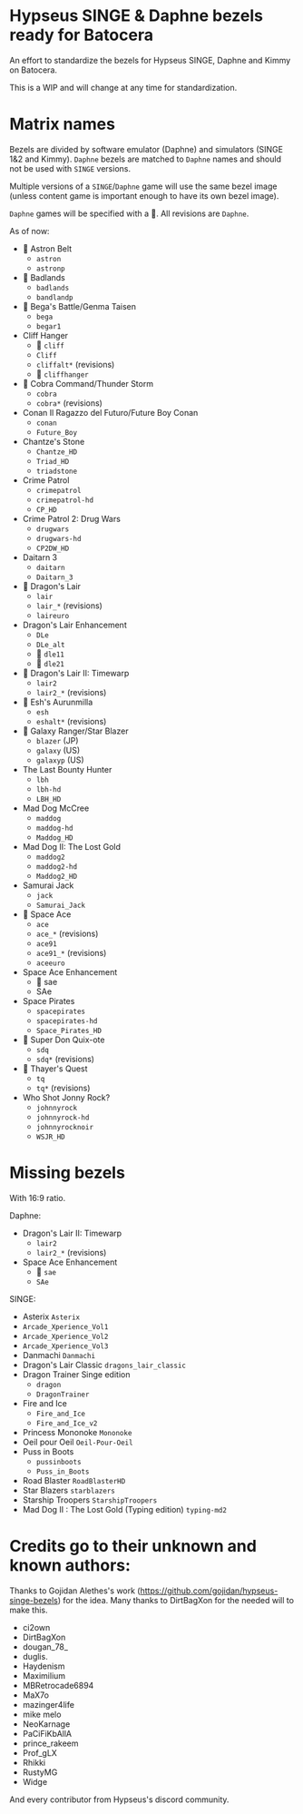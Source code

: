 # Hypseus SINGE & Daphne bezels ready for Batocera
An effort to standardize the bezels for Hypseus SINGE, Daphne and Kimmy on Batocera. 

This is a WIP and will change at any time for standardization.

# Matrix names

Bezels are divided by software emulator (Daphne) and simulators (SINGE 1&2 and Kimmy). `Daphne` bezels are matched to `Daphne` names and should not be used with `SINGE` versions.

Multiple versions of a `SINGE`/`Daphne` game will use the same bezel image (unless content game is important enough to have its own bezel image).

`Daphne` games will be specified with a :small_orange_diamond:. All revisions are `Daphne`.

As of now:

- :small_orange_diamond: Astron Belt
  - `astron`
  - `astronp`
- :small_orange_diamond: Badlands
  - `badlands`
  - `bandlandp`
- :small_orange_diamond: Bega's Battle/Genma Taisen
  - `bega`
  - `begar1`
- Cliff Hanger
  - :small_orange_diamond: `cliff`
  - `Cliff`
  - `cliffalt*` (revisions) 
  - :small_orange_diamond: `cliffhanger`
- :small_orange_diamond: Cobra Command/Thunder Storm
  - `cobra`
  - `cobra*` (revisions)
- Conan Il Ragazzo del Futuro/Future Boy Conan 
  - `conan` 
  - `Future_Boy`
- Chantze's Stone 
  - `Chantze_HD`
  - `Triad_HD` 
  - `triadstone`
- Crime Patrol
  - `crimepatrol`
  - `crimepatrol-hd`
  - `CP_HD`
- Crime Patrol 2: Drug Wars
  - `drugwars` 
  - `drugwars-hd` 
  - `CP2DW_HD`
- Daitarn 3
  - `daitarn`
  - `Daitarn_3`
- :small_orange_diamond: Dragon's Lair
  - `lair`
  - `lair_*` (revisions)
  - `laireuro`
- Dragon's Lair Enhancement
  - `DLe`
  - `DLe_alt`
  - :small_orange_diamond: `dle11`
  - :small_orange_diamond: `dle21`
- :small_orange_diamond: Dragon's Lair II: Timewarp
  - `lair2`
  - `lair2_*`  (revisions)
- :small_orange_diamond: Esh's Aurunmilla
  - `esh`
  - `eshalt*` (revisions)
- :small_orange_diamond: Galaxy Ranger/Star Blazer
  - `blazer` (JP)
  - `galaxy` (US)
  - `galaxyp` (US)
- The Last Bounty Hunter 
  - `lbh`
  - `lbh-hd` 
  - `LBH_HD`
- Mad Dog McCree
  - `maddog`
  - `maddog-hd`
  - `Maddog_HD`
- Mad Dog II: The Lost Gold
  - `maddog2`
  - `maddog2-hd`
  - `Maddog2_HD`
- Samurai Jack
  - `jack`
  - `Samurai_Jack`
- :small_orange_diamond: Space Ace
  - `ace`
  - `ace_*` (revisions)
  - `ace91`
  - `ace91_*` (revisions)
  - `aceeuro`
- Space Ace Enhancement
  - :small_orange_diamond: sae
  - SAe
- Space Pirates
  - `spacepirates`
  - `spacepirates-hd`
  - `Space_Pirates_HD`
- :small_orange_diamond: Super Don Quix-ote
  - `sdq`
  - `sdq*` (revisions)
- :small_orange_diamond: Thayer's Quest
  - `tq`
  - `tq*` (revisions)
- Who Shot Jonny Rock?
  - `johnnyrock`
  - `johnnyrock-hd` 
  - `johnnyrocknoir`
  - `WSJR_HD`

# Missing bezels 

With 16:9 ratio.

Daphne:

- Dragon's Lair II: Timewarp
  - `lair2`
  - `lair2_*` (revisions)
- Space Ace Enhancement
  - :small_orange_diamond: `sae`
  - `SAe`

SINGE:

- Asterix `Asterix`
- `Arcade_Xperience_Vol1`
- `Arcade_Xperience_Vol2`
- `Arcade_Xperience_Vol3`
- Danmachi `Danmachi`
- Dragon's Lair Classic `dragons_lair_classic`
- Dragon Trainer Singe edition
  - `dragon`
  - `DragonTrainer`
- Fire and Ice 
  - `Fire_and_Ice`
  - `Fire_and_Ice_v2`
- Princess Mononoke `Mononoke`
- Oeil pour Oeil `Oeil-Pour-Oeil`
- Puss in Boots
  - `pussinboots`
  - `Puss_in_Boots`
- Road Blaster `RoadBlasterHD`
- Star Blazers `starblazers`
- Starship Troopers `StarshipTroopers`
- Mad Dog II : The Lost Gold (Typing edition) `typing-md2`

# Credits go to their unknown and known authors:

Thanks to Gojidan Alethes's work (https://github.com/gojidan/hypseus-singe-bezels) for the idea.
Many thanks to DirtBagXon for the needed will to make this.

- ci2own
- DirtBagXon
- dougan_78_
- duglis.
- Haydenism
- Maximilium
- MBRetrocade6894
- MaX7o
- mazinger4life
- mike melo
- NeoKarnage
- PaCiFiKbAllA
- prince_rakeem
- Prof_gLX
- Rhikki
- RustyMG
- Widge

And every contributor from Hypseus's discord community.
